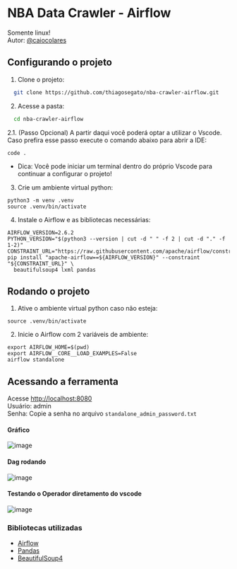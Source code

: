 # NBA Data Crawler - Airflow
Somente linux!<br>
Autor: [@caiocolares](https://www.github.com/caiocolares)

## Configurando o projeto

1. Clone o projeto:
```bash
  git clone https://github.com/thiagosegato/nba-crawler-airflow.git
```

2. Acesse a pasta:
```bash
  cd nba-crawler-airflow
```

2.1. (Passo Opcional) A partir daqui você poderá optar a utilizar o Vscode. Caso prefira esse passo execute o comando abaixo para abrir a IDE:
```
code .
```
* Dica: Você pode iniciar um terminal dentro do próprio Vscode para continuar a configurar o projeto!

3. Crie um ambiente virtual python:
```
python3 -m venv .venv
source .venv/bin/activate
```

4. Instale o Airflow e as bibliotecas necessárias:
```
AIRFLOW_VERSION=2.6.2
PYTHON_VERSION="$(python3 --version | cut -d " " -f 2 | cut -d "." -f 1-2)"
CONSTRAINT_URL="https://raw.githubusercontent.com/apache/airflow/constraints-${AIRFLOW_VERSION}/constraints-${PYTHON_VERSION}.txt"
pip install "apache-airflow==${AIRFLOW_VERSION}" --constraint "${CONSTRAINT_URL}" \
  beautifulsoup4 lxml pandas
```

## Rodando o projeto

1. Ative o ambiente virtual python caso não esteja:
```
source .venv/bin/activate
```

2. Inicie o Airflow com 2 variáveis de ambiente:
```
export AIRFLOW_HOME=$(pwd)
export AIRFLOW__CORE__LOAD_EXAMPLES=False
airflow standalone
```

## Acessando a ferramenta
Acesse [http://localhost:8080](http://localhost:8080)<br>
Usuário: admin<br>
Senha: Copie a senha no arquivo `standalone_admin_password.txt`

#### Gráfico
![image](https://github.com/caiocolares/nba-crawler-airflow/assets/26276218/e50628a5-d4f7-4259-9754-1c5b2c5d9593)

#### Dag rodando
![image](https://github.com/caiocolares/nba-crawler-airflow/assets/26276218/6bdf4a65-c794-4735-9727-442d90a08ebd)

#### Testando o Operador diretamento do vscode
![image](https://github.com/caiocolares/nba-crawler-airflow/assets/26276218/b8bd4a52-6541-4cd1-ada0-e8eac02d8c86)

### Bibliotecas utilizadas
- [Airflow](https://airflow.apache.org/)
- [Pandas](https://pandas.pydata.org/)
- [BeautifulSoup4](https://pypi.org/project/beautifulsoup4/)
